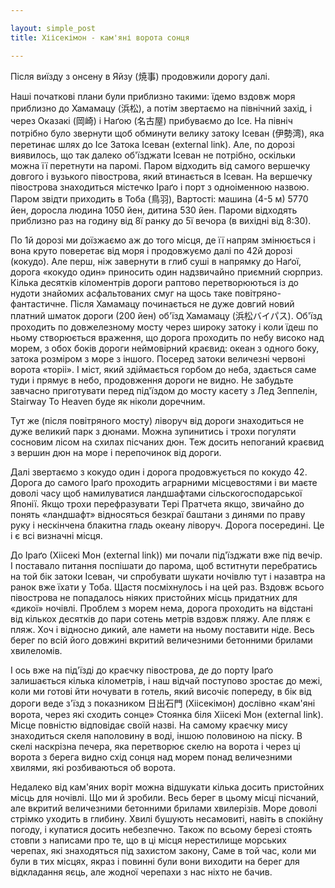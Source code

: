 ```yaml
---

layout: simple_post
title: Хіісекімон - кам'яні ворота сонця

---
```


Після виїзду з онсену в Яйзу (焼事) продовжили дорогу далі.

Наші початкові плани були приблизно такими: їдемо вздовж моря приблизно до Хамамацу (浜松), а потім звертаємо на північний захід, і через Оказакі (岡崎) і Наґою (名古屋) прибуваємо до Ісе. На північ потрібно було звернути щоб обминути велику затоку Ісеван (伊勢湾), яка перетинає шлях до Ісе Затока Ісеван (external link). Але, по дорозі виявилось, що так далеко об'їзджати Ісеван не потрібно, оскільки можна її перетнути на паромі. Паром відходить від самого вершечку довгого і вузького півострова, який втинається в Ісеван. На вершечку півострова знаходиться містечко Іраґо і порт з одноіменною назвою. Паром звідти приходить в Тоба (鳥羽), Вартості: машина (4-5 м) 5770 йен, доросла людина 1050 йен, дитина 530 йен. Пароми відходять приблизно раз на годину від 8ї ранку до 5ї вечора (в вихідні від 8:30).


По 1й дорозі ми доїзжаємо аж до того місця, де її напрям змінюється і вона круто поверетає від моря і продовжуємо далі по 42й дорозі (кокудо). Але перш, ніж завернути в глиб суші в напрямку до Наґої, дорога «кокудо один» приносить один надзвичайно приємний сюрприз. Кілька десятків кіломентрів дороги раптово перетворюються із до нудоти знайомих асфальтованих смуг на щось таке повітряно-фантастичне. Після Хамамацу починається не дуже довгий новий платний шматок дороги (200 йен) об'їзд Хамамацу (浜松バイパス). Об'їзд проходить по довжелезному мосту через широку затоку і коли їдеш по ньому створюється враження, що дорога проходить по небу високо над морем, з обох боків дороги неймовірний краєвид: океан з одного боку, затока розміром з море з іншого. Посеред затоки величезні червоні ворота «торіі». І міст, який здіймається горбом до неба, здається саме туди і прямує в небо, продовження дороги не видно. Не забудьте завчасно приготувати перед під'їздом до мосту касету з Лед Зеппелін, Stairway To Heaven буде як ніколи доречним.

Тут же (після повітряного мосту) ліворуч від дороги знаходиться не дуже великий парк з дюнами. Можна зупинитись і трохи погуляти сосновим лісом на схилах пісчаних дюн. Теж досить непоганий краєвид з вершин дюн на море і перепочинок від дороги.

Далі звертаємо з кокудо один і дорога продовжується по кокудо 42. Дорога до самого Іраґо проходить аграрними місцевостями і ви маєте доволі часу щоб намилуватися ландшафтами сільскогосподарської Японії. Якщо трохи перефразувати Тері Пратчета якщо, звичайно до понять «ландшафт» відносяться безкраї баштани з динями по праву руку і нескінчена блакитна гладь океану ліворуч. Дорога посередині. Це і є всі визначні місця.

До Іраґо (Хіісекі Мон (external link)) ми почали під'їзджати вже під вечір. І поставало питання поспішати до парома, щоб вститнути перебратись на той бік затоки Ісеван, чи спробувати шукати ночівлю тут і назавтра на ранок вже їхати у Тоба. Щастя посміхнулось і на цей раз. Вздовж всього півострова не попадалось ніяких пристойних місць придатних для «дикої» ночівлі. Проблем з морем нема, дорога проходить на відстані від кількох десятків до пари сотень метрів вздовж пляжу. Але пляж є пляж. Хоч і відносно дикий, але намети на ньому поставити ніде. Весь берег по всій його довжині вкритий величезними бетонними брилами хвилеломів.

І ось вже на під'їзді до краєчку півострова, де до порту Іраґо залишається кілька кілометрів, і наш відчай поступово зростає до межі, коли ми готові йти ночувати в готель, який височіє попереду, в бік від дороги веде з'їзд з показником 日出石門 (Хіісекімон) дослівно «кам'яні ворота, через які сходить сонце» Стоянка біля Хіісекі Мон (external link). Місце повністю відповідає своїй назві. На самому краєчку мису знаходиться скеля наполовину в воді, іншою половиною на піску. В скелі наскрізна печера, яка перетворює скелю на ворота і через ці ворота з берега видно схід сонця над морем понад величезними хвилями, які розбиваються об ворота.

Недалеко від кам'яних воріт можна відшукати кілька досить пристойних місць для ночівлі. Що ми й зробили. Весь берег в цьому місці пісчаний, але вкритий величезними бетонними брилами хвилерізів. Море доволі стрімко уходить в глибину. Хвилі бушують несамовиті, навіть в спокійну погоду, і купатися досить небезпечно. Також по всьому березі стоять стовпи з написами про те, що в ці місця нерестилище морських черепах, які знаходяться під захистом закону, Саме в той час, коли ми були в тих місцях, якраз і повинні були вони виходити на берег для відкладання яєць, але жодної черепахи з нас ніхто не бачив.
